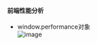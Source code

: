 #### 前端性能分析
* window.performance对象<br/>
 ![image](https://github.com/baoendemao/front-end-engineering/blob/master/images/timing-overview.png)